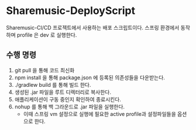 # Sharemusic-DeployScript
Sharemusic-CI/CD 프로젝트에서 사용하는 배포 스크립트이다. 스프링 환경에서 동작하며 profile 은 dev 로 실행한다.

## 수행 명령
1. git pull 을 통해 코드 최신화
2. npm install 을 통해 package.json 에 등록된 의존성들을 다운받는다.
3. ./gradlew build 를 통해 빌드 한다.
4. 생성된 .jar 파일을 루트 디렉터리로 복사한다. 
5. 애플리케이션이 구동 중인지 확인하여 종료시킨다.
6. nohup 를 통해 백 그라운드로 .jar 파일을 실행한다.
   - 이때 스프링 vm 설정으로 실행에 필요한 active profile과 설정파일들을 옵션으로 한다.
